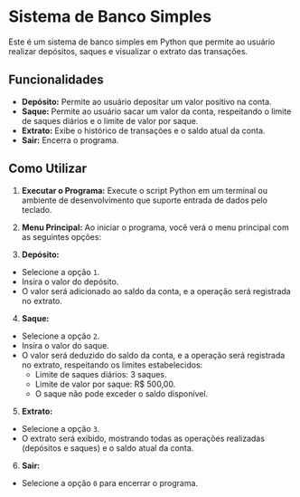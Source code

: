 # Sistema de Banco Simples

Este é um sistema de banco simples em Python que permite ao usuário realizar depósitos, saques e visualizar o extrato das transações.

## Funcionalidades

- **Depósito:** Permite ao usuário depositar um valor positivo na conta.
- **Saque:** Permite ao usuário sacar um valor da conta, respeitando o limite de saques diários e o limite de valor por saque.
- **Extrato:** Exibe o histórico de transações e o saldo atual da conta.
- **Sair:** Encerra o programa.

## Como Utilizar

1. **Executar o Programa:**
   Execute o script Python em um terminal ou ambiente de desenvolvimento que suporte entrada de dados pelo teclado.

2. **Menu Principal:**
   Ao iniciar o programa, você verá o menu principal com as seguintes opções:

3. **Depósito:**
- Selecione a opção `1`.
- Insira o valor do depósito.
- O valor será adicionado ao saldo da conta, e a operação será registrada no extrato.

4. **Saque:**
- Selecione a opção `2`.
- Insira o valor do saque.
- O valor será deduzido do saldo da conta, e a operação será registrada no extrato, respeitando os limites estabelecidos:
  - Limite de saques diários: 3 saques.
  - Limite de valor por saque: R$ 500,00.
  - O saque não pode exceder o saldo disponível.

5. **Extrato:**
- Selecione a opção `3`.
- O extrato será exibido, mostrando todas as operações realizadas (depósitos e saques) e o saldo atual da conta.

6. **Sair:**
- Selecione a opção `0` para encerrar o programa.
